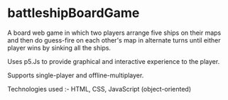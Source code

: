 # battleshipBoardGame
A board web game in which two players arrange five ships on their maps and then do guess-fire on each
other's map in alternate turns until either player wins by sinking all the ships.

 Uses p5.Js to provide graphical and interactive experience to the player.
 
 Supports single-player and offline-multiplayer.
 
 Technologies used :- HTML, CSS, JavaScript (object-oriented)
